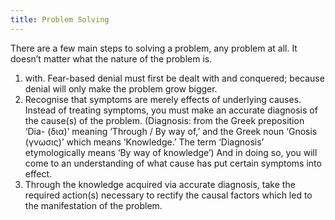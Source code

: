 ```yaml
---
title: Problem Solving
---
```



There are a few main steps to solving a problem, any problem at all. It doesn’t matter what the nature of the problem is.

1.  with. Fear-based denial must first be dealt with and conquered; because denial will only make the problem grow bigger.
2. Recognise that symptoms are merely effects of underlying causes. Instead of treating symptoms, you must make an accurate diagnosis of the cause(s) of the problem. (Diagnosis: from the Greek preposition ‘Dia- (δια)’ meaning ‘Through / By way of,’ and the Greek noun ‘Gnosis (γνωσις)’ which means ‘Knowledge.’ The term ‘Diagnosis’ etymologically means ‘By way of knowledge’) And in doing so, you will come to an understanding of what cause has put certain symptoms into effect.
3. Through the knowledge acquired via accurate diagnosis, take the required action(s) necessary to rectify the causal factors which led to the manifestation of the problem.

